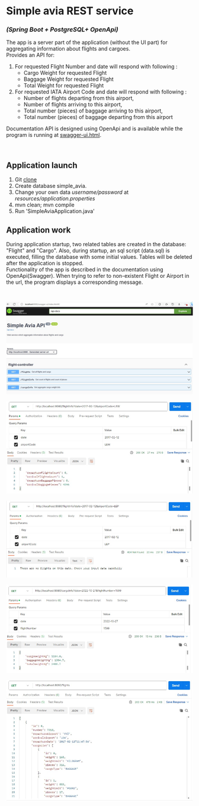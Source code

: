 # Simple avia REST service
### *(Spring Boot + PostgreSQL+ OpenApi)*

The app is a server part of the application (without the UI part) for aggregating information about flights and cargoes. <br/>
Provides an API for: <br/>
1. For requested Flight Number and date will respond with following :
      - Cargo Weight for requested Flight
      - Baggage Weight for requested Flight
      - Total Weight for requested Flight <br/>
2. For requested IATA Airport Code and date will respond with following :
      * Number of flights departing from this airport,
      * Number of flights arriving to this airport,
      * Total number (pieces) of baggage arriving to this airport,
      * Total number (pieces) of baggage departing from this airport

Documentation API is designed using OpenApi and is available while the program is running at [swagger-ui.html](http://localhost:8080/swagger-ui.html/).
<br/>

<br/>

## Application launch
1. Git [clone](https://github.com/Laboulaye/simple-avia.git)
2. Create database simple_avia.
3. Change your own data *username/password* at *resources/application.properties*
4. mvn clean; mvn compile
5. Run 'SimpleAviaApplication.java'

## Application work

During application startup, two related tables are created in the database: "Flight" and "Cargo". Also, during startup, an sql script (data.sql) is executed, 
filling the database with some initial values. Tables will be deleted after the application is stopped.
<br/> Functionality of the app is described in the documentation using OpenApi(Swagger). 
When trying to refer to non-existent Flight or Airport in the url, the program displays a corresponding message.
<br/>

<br/>

![image1](demo/src/main/resources/static/4.jpg)
<br/>
<br/>
![image2](demo/src/main/resources/static/1.jpg)
<br/>
<br/>
![image3](demo/src/main/resources/static/2.jpg)
<br/>
<br/>
![image4](demo/src/main/resources/static/3.jpg)
<br/>
<br/>
![image5](demo/src/main/resources/static/5.jpg)
